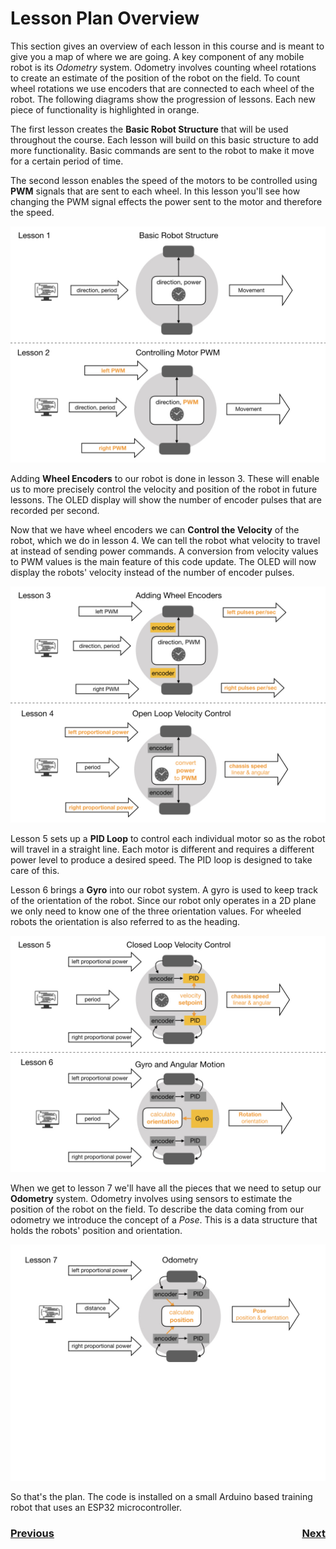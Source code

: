 # <a name="code"></a>Lesson Plan Overview

This section gives an overview of each lesson in this course and is meant to give you a map of where we are going.  A key component of any mobile robot is its <i>Odometry</i> system.  Odometry involves counting wheel rotations to create an estimate of the position of the robot on the field.  To count wheel rotations we use encoders that are connected to each wheel of the robot.  The following diagrams show the progression of lessons.  Each new piece of functionality is highlighted in orange.

The first lesson creates the **Basic Robot Structure** that will be used throughout the course. Each lesson will build on this basic structure to add more functionality. Basic commands are sent to the robot to make it move for a certain period of time.

The second lesson enables the speed of the motors to be controlled using **PWM** signals that are sent to each wheel.  In this lesson you'll see how changing the PWM signal effects the power sent to the motor and therefore the speed.   

![Lessons 1 & 2](../images/FRCRobot/FRCRobot.020.jpeg)

Adding **Wheel Encoders** to our robot is done in lesson 3. These will enable us to more precisely control the velocity and position of the robot in future lessons.  The OLED display will show the number of encoder pulses that are recorded per second.

Now that we have wheel encoders we can **Control the Velocity** of the robot, which we do in lesson 4.  We can tell the robot what velocity to travel at instead of sending power commands. A conversion from velocity values to PWM values is the main feature of this code update. The OLED will now display the robots' velocity instead of the number of encoder pulses.

![Lessons 3 & 4](../images/FRCRobot/FRCRobot.021.jpeg)

Lesson 5 sets up a **PID Loop** to control each individual motor so as the robot will travel in a straight line. Each motor is different and requires a different power level to produce a desired speed.  The PID loop is designed to take care of this.

Lesson 6 brings a **Gyro** into our robot system.  A gyro is used to keep track of the orientation of the robot.  Since our robot only operates in a 2D plane we only need to know one of the three orientation values.  For wheeled robots the orientation is also referred to as the heading.

![Lessons 5 & 6](../images/FRCRobot/FRCRobot.022.jpeg)

When we get to lesson 7 we'll have all the pieces that we need to setup our **Odometry** system. Odometry involves using sensors to estimate the position of the robot on the field.  To describe the data coming from our odometry we introduce the concept of a <i>Pose</i>. This is a data structure that holds the robots' position and orientation.

![Lessons 7](../images/FRCRobot/FRCRobot.023.jpeg)

So that's the plan. The code is installed on a small Arduino based training robot that uses an ESP32 microcontroller.  

<h3><span style="float:left">
<a href="trainingRobot">Previous</a></span>
<span style="float:right">
<a href="code1">Next</a></span></h3>
